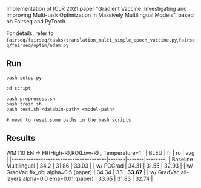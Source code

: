 Implementation of ICLR 2021 paper "Gradient Vaccine: Investigating and Improving Multi-task Optimization in Massively Multilingual Models", based on Fairseq and PyTorch.

For details, refer to `fairseq/fairseq/tasks/translation_multi_simple_epoch_vaccine.py`,`fairseq/fairseq/optim/adam.py`


## Run
```
bash setup.py

cd script

bash preprocess.sh
bash train.sh
bash test.sh <databin-path> <model-path>

# need to reset some paths in the bash scripts
```

## Results

WMT10 EN -> FR(High-R),RO(Low-R) , Temperature=1  :
|        BLEU           | fr    | ro    | avg    |
|---------------------------------------|-------|-------|--------|
| Baseline Multilingual                 | 34.2  | 31.86 | 33.03  |
| w/ PCGrad                             | 34.31 | 31.55 | 32.93  |
| w/ GradVac fix_obj alpha=0.5 (paper)  | 34.34 | 33    | **33.67**  |
| w/ GradVac all-layers alpha=0.0 ema=0.01 (paper) | 33.65 | 31.83 | 32.74  |
